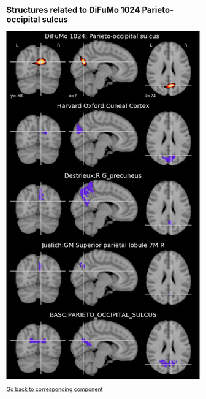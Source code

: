 


## Structures related to DiFuMo 1024 Parieto-occipital sulcus 

![849](849.jpg "Structures related to DiFuMo 1024 Parieto-occipital sulcus ")

[Go back to corresponding component](https://parietal-inria.github.io/DiFuMo/1024/html/849.html)